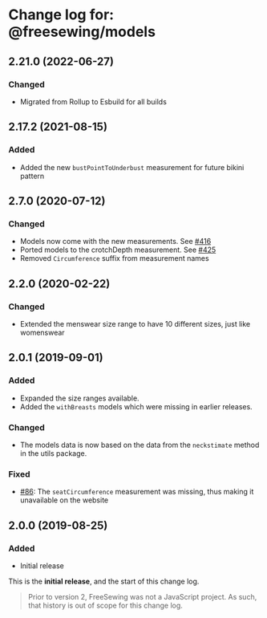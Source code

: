 # Change log for: @freesewing/models


## 2.21.0 (2022-06-27)

### Changed

 - Migrated from Rollup to Esbuild for all builds

## 2.17.2 (2021-08-15)

### Added

 - Added the new `bustPointToUnderbust` measurement for future bikini pattern

## 2.7.0 (2020-07-12)

### Changed

 - Models now come with the new measurements. See [#416](https://github.com/freesewing/freesewing/issues/416)
 - Ported models to the crotchDepth measurement. See [#425](https://github.com/freesewing/freesewing/issues/425)
 - Removed `Circumference` suffix from measurement names

## 2.2.0 (2020-02-22)

### Changed

 - Extended the menswear size range to have 10 different sizes, just like womenswear

## 2.0.1 (2019-09-01)

### Added

 - Expanded the size ranges available.
 - Added the `withBreasts` models which were missing in earlier releases.

### Changed

 - The models data is now based on the data from the `neckstimate` method in the utils package.

### Fixed

 - [#86](https://github.com/freesewing/freesewing/issues/86): The `seatCircumference` measurement was missing, thus making it unavailable on the website

## 2.0.0 (2019-08-25)

### Added

 - Initial release


This is the **initial release**, and the start of this change log.

> Prior to version 2, FreeSewing was not a JavaScript project.
> As such, that history is out of scope for this change log.

